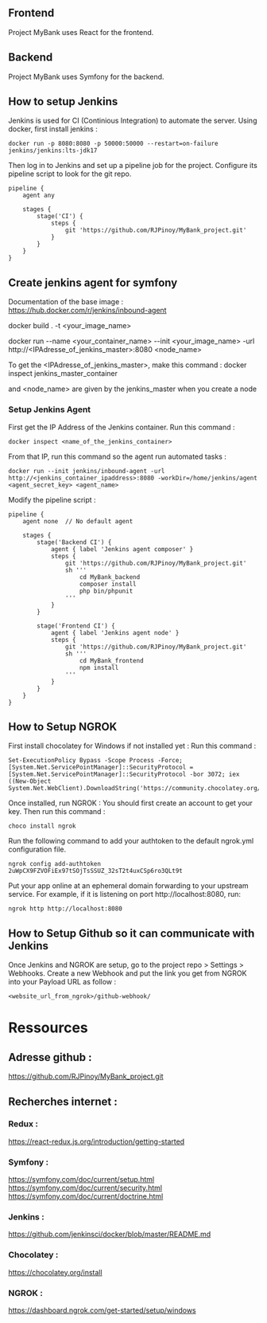 ## Frontend

Project MyBank uses React for the frontend.

## Backend

Project MyBank uses Symfony for the backend.

## How to setup Jenkins

Jenkins is used for CI (Continious Integration) to automate the server.
Using docker, first install jenkins :
```
docker run -p 8080:8080 -p 50000:50000 --restart=on-failure jenkins/jenkins:lts-jdk17
```

Then log in to Jenkins and set up a pipeline job for the project.
Configure its pipeline script to look for the git repo.
```
pipeline {
    agent any

    stages {
        stage('CI') {
            steps {
                git 'https://github.com/RJPinoy/MyBank_project.git'
            }
        }
    }
}
```

## Create jenkins agent for symfony

Documentation of the base image : https://hub.docker.com/r/jenkins/inbound-agent

docker build . -t <your_image_name>

docker run --name <your_container_name> --init <your_image_name> -url http://<IPAdresse_of_jenkins_master>:8080 <password> <node_name>

To get the <IPAdresse_of_jenkins_master>, make this command :
docker inspect jenkins_master_container

<password> and <node_name> are given by the jenkins_master when you create a node

### Setup Jenkins Agent

First get the IP Address of the Jenkins container. Run this command :

```
docker inspect <name_of_the_jenkins_container>
```

From that IP, run this command so the agent run automated tasks :

```
docker run --init jenkins/inbound-agent -url http://<jenkins_container_ipaddress>:8080 -workDir=/home/jenkins/agent <agent_secret_key> <agent_name>
```

Modify the pipeline script :

```
pipeline {
    agent none  // No default agent
    
    stages {
        stage('Backend CI') {
            agent { label 'Jenkins agent composer' }
            steps {
                git 'https://github.com/RJPinoy/MyBank_project.git'
                sh '''
                    cd MyBank_backend
                    composer install
                    php bin/phpunit
                '''
            }
        }

        stage('Frontend CI') {
            agent { label 'Jenkins agent node' }
            steps {
                git 'https://github.com/RJPinoy/MyBank_project.git'
                sh '''
                    cd MyBank_frontend
                    npm install
                '''
            }
        }
    }
}
```

## How to Setup NGROK
First install chocolatey for Windows if not installed yet :
Run this command :
```
Set-ExecutionPolicy Bypass -Scope Process -Force; [System.Net.ServicePointManager]::SecurityProtocol = [System.Net.ServicePointManager]::SecurityProtocol -bor 3072; iex ((New-Object System.Net.WebClient).DownloadString('https://community.chocolatey.org/install.ps1'))
```

Once installed, run NGROK :
You should first create an account to get your key.
Then run this command :
```
choco install ngrok
```

Run the following command to add your authtoken to the default ngrok.yml configuration file.
```
ngrok config add-authtoken 2uWpCX9FZVOFiEx97tSOjTsSSUZ_32sT2t4uxCSp6ro3QLt9t
```

Put your app online at an ephemeral domain forwarding to your upstream service. For example, if it is listening on port http://localhost:8080, run:
```
ngrok http http://localhost:8080
```

## How to Setup Github so it can communicate with Jenkins

Once Jenkins and NGROK are setup, go to the project repo > Settings > Webhooks.
Create a new Webhook and put the link you get from NGROK into your Payload URL as follow :
```
<website_url_from_ngrok>/github-webhook/
```

# Ressources
## Adresse github :
https://github.com/RJPinoy/MyBank_project.git

## Recherches internet :
### Redux :
https://react-redux.js.org/introduction/getting-started

### Symfony :
https://symfony.com/doc/current/setup.html
https://symfony.com/doc/current/security.html
https://symfony.com/doc/current/doctrine.html

### Jenkins :
https://github.com/jenkinsci/docker/blob/master/README.md

### Chocolatey :
https://chocolatey.org/install

### NGROK :
https://dashboard.ngrok.com/get-started/setup/windows